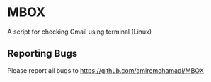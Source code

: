 # MBOX
A script for checking Gmail using terminal (Linux)

Reporting Bugs
--------------

Please report all bugs to https://github.com/amiremohamadi/MBOX
